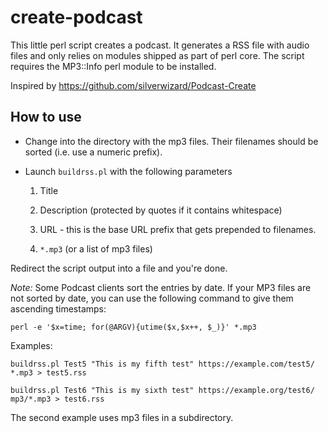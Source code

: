 # create-podcast

This little perl script creates a podcast.
It generates a RSS file with audio files and only relies on modules shipped as part of perl core.
The script requires the MP3::Info perl module to be installed.

Inspired by https://github.com/silverwizard/Podcast-Create

## How to use

* Change into the directory with the mp3 files. Their filenames should be sorted (i.e. use a numeric prefix).

* Launch `buildrss.pl` with the following parameters
   
    1. Title

    2. Description (protected by quotes if it contains whitespace)

    3. URL - this is the base URL prefix that gets prepended to filenames.

    4. `*.mp3` (or a list of mp3 files)


Redirect the script output into a file and you're done.

*Note:* Some Podcast clients sort the entries by date. If your MP3 files are not sorted by date, you can use 
the following command to give them ascending timestamps:

    perl -e '$x=time; for(@ARGV){utime($x,$x++, $_)}' *.mp3

Examples:

    buildrss.pl Test5 "This is my fifth test" https://example.com/test5/ *.mp3 > test5.rss

    buildrss.pl Test6 "This is my sixth test" https://example.org/test6/ mp3/*.mp3 > test6.rss

The second example uses mp3 files in a subdirectory.
